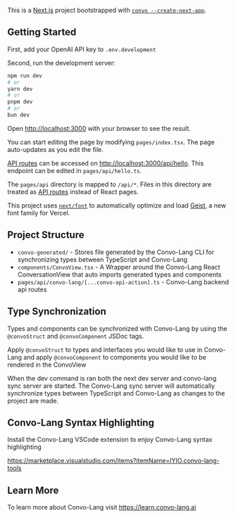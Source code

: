 This is a [Next.js](https://nextjs.org) project bootstrapped with [`convo --create-next-app`](https://www.npmjs.com/package/@convo-lang/convo-lang-cli).

## Getting Started

First, add your OpenAI API key to `.env.development`

Second, run the development server:

```bash
npm run dev
# or
yarn dev
# or
pnpm dev
# or
bun dev
```

Open [http://localhost:3000](http://localhost:3000) with your browser to see the result.

You can start editing the page by modifying `pages/index.tsx`. The page auto-updates as you edit the file.

[API routes](https://nextjs.org/docs/pages/building-your-application/routing/api-routes) can be accessed on [http://localhost:3000/api/hello](http://localhost:3000/api/hello). This endpoint can be edited in `pages/api/hello.ts`.

The `pages/api` directory is mapped to `/api/*`. Files in this directory are treated as [API routes](https://nextjs.org/docs/pages/building-your-application/routing/api-routes) instead of React pages.

This project uses [`next/font`](https://nextjs.org/docs/pages/building-your-application/optimizing/fonts) to automatically optimize and load [Geist](https://vercel.com/font), a new font family for Vercel.

## Project Structure
- `convo-generated/` - Stores file generated by the Convo-Lang CLI for synchronizing types between TypeScript and Convo-Lang
- `components/ConvoView.tsx` - A Wrapper around the Convo-Lang React ConversationView that auto imports generated types and components
- `pages/api/convo-lang/[...convo-api-action].ts` - Convo-Lang backend api routes

## Type Synchronization
Types and components can be synchronized with Convo-Lang by using the `@convoStruct` and `@convoComponent` JSDoc tags.

Apply `@convoStruct` to types and interfaces you would like to use in Convo-Lang and apply `@convoComponent`
to components you would like to be rendered in the ConvoView

When the dev command is ran both the next dev server and convo-lang sync server are started. The
Convo-Lang sync server will automatically synchronize types between TypeScript and Convo-Lang
as changes to the project are made.

## Convo-Lang Syntax Highlighting
Install the Convo-Lang VSCode extension to enjoy Convo-Lang syntax highlighting

https://marketplace.visualstudio.com/items?itemName=IYIO.convo-lang-tools


## Learn More

To learn more about Convo-Lang visit https://learn.convo-lang.ai
